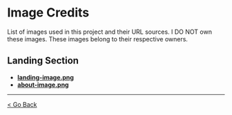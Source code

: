 # Image Credits

List of images used in this project and their URL sources.
I DO NOT own these images. These images belong to their respective owners.

## Landing Section
- [**landing-image.png**](https://www.freepik.com/free-vector/computer-engineer-stickers-collection-with-kimchi-hamster_62989951.htm#fromView=search&page=1&position=8&uuid=c19f65c1-c0d2-467d-b51d-691876f3e1b0)
- [**about-image.png**](https://www.freepik.com/free-photo/laptop-with-notebook-small-flamingos-table_3688269.htm#fromView=search&page=1&position=6&uuid=296d2c7d-97bf-415e-a1dd-97b564873a6a)

---

[< Go Back](../../README.md)